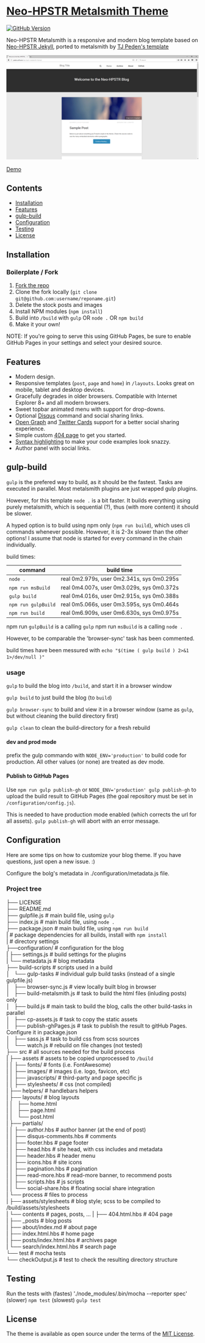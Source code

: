 # [Neo-HPSTR Metalsmith Theme][6]

[![GitHub Version][3]][4]

Neo-HPSTR Metalsmith is a responsive and modern blog template based on [Neo-HPSTR Jekyll][1], ported to metalsmith by [TJ Peden's template][11]

![Preview][5]

[Demo][6]

## Contents

- [Installation](#installation)
- [Features](#features)
- [gulp-build](#gulp-build)
- [Configuration](#configuration)
- [Testing](#Testing)
- [License](#license)

## Installation

### Boilerplate / Fork

1. [Fork the repo][7]
1. Clone the fork locally (`git clone git@github.com:username/reponame.git`)
1. Delete the stock posts and images
1. Install NPM modules (`npm install`)
1. Build into `/build` with `gulp` OR `node .` OR `npm build`
1. Make it your own!

NOTE: If you're going to serve this using GitHub Pages, be sure to enable GitHub Pages in your settings and select your desired source.

## Features

* Modern design.
* Responsive templates (`post`, `page` and `home`) in `/layouts`. Looks great on mobile, tablet and desktop devices.
* Gracefully degrades in older browsers. Compatible with Internet Explorer 8+ and all modern browsers.
* Sweet topbar animated menu with support for drop-downs.
* Optional [Disqus][8] command and social sharing links.
* [Open Graph][9] and [Twitter Cards][10] support for a better social sharing experience.
* Simple custom [404 page](content/404.html.hbs) to get you started.
* [Syntax highlighting](#) to make your code examples look snazzy.
* Author panel with social links.

## gulp-build
`gulp` is the prefered way to build, as it should be the fastest. Tasks are executed in parallel. Most metalsmith plugins are just wrapped gulp plugins.

However, for this template `node .` is a bit faster. It builds everything using purely metalsmith, which is sequential (?), thus (with more content) it should be slower.

A hyped option is to build using npm only (`npm run build`), which uses cli commands whenever possible.
However, it is 2-3x slower than the other options! I assume that node is started for every command in the chain individually.

build times:

command              | build time
-------------------- | -----------
`node .`             | real	0m2.979s, user	0m2.341s, sys	0m0.295s
`npm run msBuild`    |  real	0m4.007s, user	0m3.029s, sys	0m0.372s
`gulp build`         |  real	0m4.016s, user	0m2.915s, sys	0m0.388s
`npm run gulpBuild`  |  real	0m5.066s, user	0m3.595s, sys	0m0.464s
`npm run build`      |  real	0m6.909s, user	0m6.630s, sys	0m0.975s

npm run `gulpBuild` is a calling `gulp`
npm run `msBuild` is a calling `node .`

However, to be comparable the 'browser-sync' task has been commented.

build times have been messured with `echo "$(time ( gulp build ) 2>&1 1>/dev/null )"`

### usage
`gulp` to build the blog into `/build`, and start it in a browser window

`gulp build` to just build the blog (to `build`)

`gulp browser-sync` to build and view it in a browser window (same as `gulp`, but without cleaning the build directory first)

`gulp clean` to clean the build-directory for a fresh rebuild

#### dev and prod mode
prefix the gulp commando with
`NODE_ENV='production'` to build code for production.
All other values (or none) are treated as dev mode.

#### Publish to GitHub Pages
Use `npm run gulp publish-gh` or `NODE_ENV='production' gulp publish-gh` to upload the build result to GitHub Pages (the goal repository must be set in `/configuration/config.js`).

This is needed to have production mode enabled (which corrects the url for all assets). `gulp publish-gh` will abort with an error message.

## Configuration

Here are some tips on how to customize your blog theme. If you have questions, just open a new issue. :)

Configure the bolg's metadata in ./configuration/metadata.js file.

### Project tree

├── LICENSE  
├── README.md  
├── gulpfile.js                     # main build file, using `gulp`  
├── index.js                        # main build file, using `node .`  
├── package.json                    # main build file, using `npm run build`  
|                                   # package dependencies for all builds, install with `npm install`  
|                                   # directory settings  
├──configuration/                   # configuration for the blog  
|   ├── settings.js                 # build settings for the plugins  
|   └── metadata.js                 # blog metadata  
├── build-scripts                   # scripts used in a build  
│   └── gulp-tasks                  # individual gulp build tasks (instead of a single gulpfile.js)  
│       ├── browser-sync.js         # view locally built blog in browser  
│       ├── build-metalsmith.js     # task to build the html files (inluding posts) only  
│       ├── build.js                # main task to build the blog, calls the other build-tasks in parallel  
│       ├── cp-assets.js            # task to copy the static assets  
│       ├── publish-ghPages.js      # task to publish the result to gitHub Pages. Configure it in package.json  
│       ├── sass.js                 # task to build css from scss sources  
│       └── watch.js                # rebuild on file changes (not tested)  
├── src                             # all sources needed for the build process  
|   ├── assets                      # assets to be copied unprocessed to `/build`  
|   │   ├── fonts/                  # fonts (i.e. FontAwesome)  
|   │   ├── images/                 # images (i.e. logo, favicon, etc)  
|   │   ├── javascripts/            # third-party and page specific js  
|   │   ├── stylesheets/            # css (not compiled)  
|   ├── helpers/                    # handlebars helpers  
|   ├── layouts/                    # blog layouts  
|   │   ├── home.html  
|   │   ├── page.html  
|   │   └── post.html  
|   ├── partials/  
|   │   ├── author.hbs              # author banner (at the end of post)  
|   │   ├── disqus-comments.hbs     # comments  
|   │   ├── footer.hbs              # page footer  
|   │   ├── head.hbs                # site head, with css includes and metadata  
|   │   ├── header.hbs              # header menu  
|   │   ├── icons.hbs               # site icons  
|   │   ├── pagination.hbs          # pagination  
|   │   ├── read-more.hbs           # read-more banner, to recommend posts  
|   │   ├── scripts.hbs             # js scripts  
|   │   └── social-share.hbs        # floating social share integration  
|   └── process                     # files to process  
|       ├── assets/stylesheets      # blog style; scss to be compiled to /build/assets/stylesheets  
|       └── contents                # pages, posts, ...
|           ├── 404.html.hbs            # 404 page  
|           ├── _posts                  # blog posts  
|           ├── about/index.md          # about page  
|           ├── index.html.hbs          # home page  
|           ├── posts/index.html.hbs    # archives page  
|           └── search/index.html.hbs   # search page  
└── test                            # mocha tests  
    └── checkOutput.js              # test to check the resulting directory structure  


## Testing
Run the tests with
(fastes)
'./node_modules/.bin/mocha --reporter spec'
(slower)
`npm test`
(slowest)
`gulp test`

## License

The theme is available as open source under the terms of the [MIT License][2].

[1]: https://github.com/aron-bordin/neo-hpstr-jekyll-theme
[2]: http://opensource.org/licenses/MIT
[3]: https://badge.fury.io/gh/tjpeden%2Fneo-hpstr-metalsmith-theme.svg
[4]: https://badge.fury.io/gh/tjpeden%2Fneo-hpstr-metalsmith-theme
[5]: /src/assets/images/neo-hpstr-metalsmith-theme.png?raw=true
[6]: http://peden.software/neo-hpstr-metalsmith-theme
[7]: https://github.com/tjpeden/neo-hpstr-metalsmith-theme
[8]: http://disqus.com
[9]: https://developers.facebook.com/docs/opengraph
[10]: https://dev.twitter.com/docs/cards
[11]: https://github.com/tjpeden/neo-hpstr-metalsmith-theme
